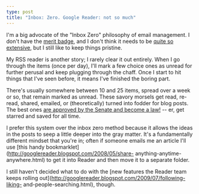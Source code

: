 ```yaml
---
type: post
title: "Inbox: Zero. Google Reader: not so much"
---
```

I'm a big advocate of the "Inbox Zero" philosophy of email management. I don't
have the [merit badge](http://www.nerdmeritbadges.com/products/inbox-zero),
and I don't think it needs to be [quite so
extensive](http://www.43folders.com/izero), but I still like to keep things
pristine.


My RSS reader is another story; I rarely clear it out entirely. When I go
through the items (once per day), I'll mark a few choice ones as unread for
further perusal and keep plugging through the chaff. Once I start to hit
things that I've seen before, it means I've finished the boring part.


There's usually somewhere between 10 and 25 items, spread over a week or so,
that remain marked as unread. These savory morsels get read, re-read, shared,
emailed, or (theoretically) turned into fodder for blog posts. The best ones
[are approved by the Senate and become a law!](http://www.youtube.com/watch?v=mEJL2Uuv-oQ) -- er, get starred and
saved for all time.


I prefer this system over the inbox zero method because it allows the ideas in
the posts to seep a little deeper into the gray matter. It's a fundamentally
different mindset that you're in; often if someone emails me an article I'll
use [this handy bookmarklet](http://googlereader.blogspot.com/2008/05/share-
anything-anytime-anywhere.html) to get it into Reader and then move it to a
separate folder.


I still haven't decided what to do with the [new features the Reader team
keeps rolling out](http://googlereader.blogspot.com/2009/07/following-liking-
and-people-searching.html), though.
